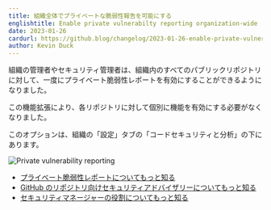 ```yaml
---
title: 組織全体でプライベートな脆弱性報告を可能にする
englishtitle: Enable private vulnerabilty reporting organization-wide
date: 2023-01-26
cardurl: https://github.blog/changelog/2023-01-26-enable-private-vulnerabilty-reporting-organization-wide
author: Kevin Duck
---
```


<p>組織の管理者やセキュリティ管理者は、組織内のすべてのパブリックリポジトリに対して、一度にプライベート脆弱性レポートを有効にすることができるようになりました。</p>
<p>この機能拡張により、各リポジトリに対して個別に機能を有効にする必要がなくなりました。</p>
<p>このオプションは、組織の「設定」タブの「コードセキュリティと分析」の下にあります。</p>
<p><img decoding="async" src="https://i0.wp.com/user-images.githubusercontent.com/8700883/214691701-71ba9894-fb5e-4379-8465-6fc9b0ca7cf2.png?ssl=1" alt="Private vulnerability reporting" data-recalc-dims="1"></p>
<ul>
<li><a href="https://docs.github.com/en/code-security/security-advisories/guidance-on-reporting-and-writing/privately-reporting-a-security-vulnerability">プライベート脆弱性レポートについてもっと知る</a></li>
<li><a href="https://docs.github.com/en/code-security/security-advisories/repository-security-advisories/about-repository-security-advisories">GitHub のリポジトリ向けセキュリティアドバイザリーについてもっと知る</a></li>
<li><a href="https://docs.github.com/en/organizations/managing-peoples-access-to-your-organization-with-roles/managing-security-managers-in-your-organization">セキュリティマネージャーの役割についてもっと知る</a></li>
</ul>


